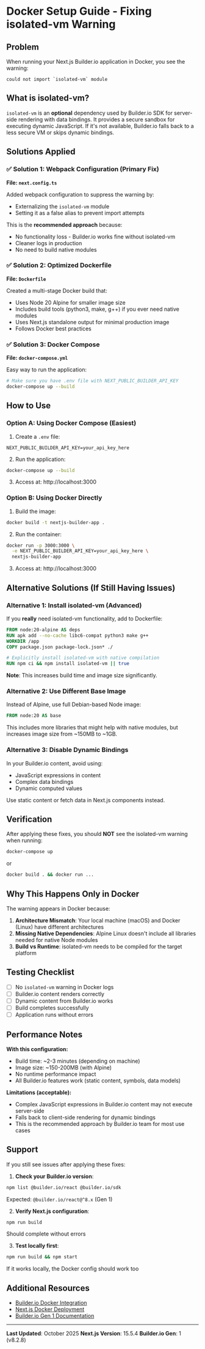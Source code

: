 # Docker Setup Guide - Fixing isolated-vm Warning

## Problem
When running your Next.js Builder.io application in Docker, you see the warning:
```
could not import `isolated-vm` module
```

## What is isolated-vm?
`isolated-vm` is an **optional** dependency used by Builder.io SDK for server-side rendering with data bindings. It provides a secure sandbox for executing dynamic JavaScript. If it's not available, Builder.io falls back to a less secure VM or skips dynamic bindings.

## Solutions Applied

### ✅ Solution 1: Webpack Configuration (Primary Fix)
**File: `next.config.ts`**

Added webpack configuration to suppress the warning by:
- Externalizing the `isolated-vm` module
- Setting it as a false alias to prevent import attempts

This is the **recommended approach** because:
- No functionality loss - Builder.io works fine without isolated-vm
- Cleaner logs in production
- No need to build native modules

### ✅ Solution 2: Optimized Dockerfile
**File: `Dockerfile`**

Created a multi-stage Docker build that:
- Uses Node 20 Alpine for smaller image size
- Includes build tools (python3, make, g++) if you ever need native modules
- Uses Next.js standalone output for minimal production image
- Follows Docker best practices

### ✅ Solution 3: Docker Compose
**File: `docker-compose.yml`**

Easy way to run the application:
```bash
# Make sure you have .env file with NEXT_PUBLIC_BUILDER_API_KEY
docker-compose up --build
```

## How to Use

### Option A: Using Docker Compose (Easiest)

1. Create a `.env` file:
```env
NEXT_PUBLIC_BUILDER_API_KEY=your_api_key_here
```

2. Run the application:
```bash
docker-compose up --build
```

3. Access at: http://localhost:3000

### Option B: Using Docker Directly

1. Build the image:
```bash
docker build -t nextjs-builder-app .
```

2. Run the container:
```bash
docker run -p 3000:3000 \
  -e NEXT_PUBLIC_BUILDER_API_KEY=your_api_key_here \
  nextjs-builder-app
```

3. Access at: http://localhost:3000

## Alternative Solutions (If Still Having Issues)

### Alternative 1: Install isolated-vm (Advanced)
If you **really** need isolated-vm functionality, add to Dockerfile:

```dockerfile
FROM node:20-alpine AS deps
RUN apk add --no-cache libc6-compat python3 make g++
WORKDIR /app
COPY package.json package-lock.json* ./

# Explicitly install isolated-vm with native compilation
RUN npm ci && npm install isolated-vm || true
```

**Note**: This increases build time and image size significantly.

### Alternative 2: Use Different Base Image
Instead of Alpine, use full Debian-based Node image:

```dockerfile
FROM node:20 AS base
```

This includes more libraries that might help with native modules, but increases image size from ~150MB to ~1GB.

### Alternative 3: Disable Dynamic Bindings
In your Builder.io content, avoid using:
- JavaScript expressions in content
- Complex data bindings
- Dynamic computed values

Use static content or fetch data in Next.js components instead.

## Verification

After applying these fixes, you should **NOT** see the isolated-vm warning when running:

```bash
docker-compose up
```

or

```bash
docker build . && docker run ...
```

## Why This Happens Only in Docker

The warning appears in Docker because:
1. **Architecture Mismatch**: Your local machine (macOS) and Docker (Linux) have different architectures
2. **Missing Native Dependencies**: Alpine Linux doesn't include all libraries needed for native Node modules
3. **Build vs Runtime**: isolated-vm needs to be compiled for the target platform

## Testing Checklist

- [ ] No `isolated-vm` warning in Docker logs
- [ ] Builder.io content renders correctly
- [ ] Dynamic content from Builder.io works
- [ ] Build completes successfully
- [ ] Application runs without errors

## Performance Notes

**With this configuration:**
- Build time: ~2-3 minutes (depending on machine)
- Image size: ~150-200MB (with Alpine)
- No runtime performance impact
- All Builder.io features work (static content, symbols, data models)

**Limitations (acceptable):**
- Complex JavaScript expressions in Builder.io content may not execute server-side
- Falls back to client-side rendering for dynamic bindings
- This is the recommended approach by Builder.io team for most use cases

## Support

If you still see issues after applying these fixes:

1. **Check your Builder.io version**:
```bash
npm list @builder.io/react @builder.io/sdk
```
Expected: `@builder.io/react@^8.x` (Gen 1)

2. **Verify Next.js configuration**:
```bash
npm run build
```
Should complete without errors

3. **Test locally first**:
```bash
npm run build && npm start
```
If it works locally, the Docker config should work too

## Additional Resources

- [Builder.io Docker Integration](https://www.builder.io/c/docs/integration-tips)
- [Next.js Docker Deployment](https://nextjs.org/docs/deployment#docker-image)
- [Builder.io Gen 1 Documentation](https://github.com/BuilderIO/builder/tree/main/packages/react)

---

**Last Updated**: October 2025
**Next.js Version**: 15.5.4
**Builder.io Gen**: 1 (v8.2.8)

